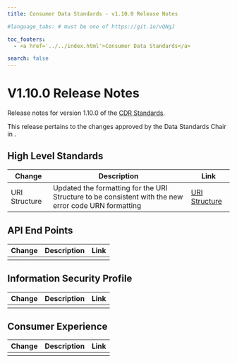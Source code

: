```yaml
---
title: Consumer Data Standards - v1.10.0 Release Notes

#language_tabs: # must be one of https://git.io/vQNgJ

toc_footers:
  - <a href='../../index.html'>Consumer Data Standards</a>

search: false
---
```


# V1.10.0 Release Notes
Release notes for version 1.10.0 of the [CDR Standards](../../index.html).

This release pertains to the changes approved by the Data Standards Chair in <Decision Proposal>.

## High Level Standards

|Change|Description|Link|
|------|-----------|----|
| URI Structure | Updated the formatting for the URI Structure to be consistent with the new error code URN formatting | [URI Structure](../../#uri-structure) |

## API End Points

|Change|Description|Link|
|------|-----------|----|
| | | |

## Information Security Profile
|Change|Description|Link|
|------|-----------|----|
|  |  |  |

## Consumer Experience

|Change|Description|Link|
|------|-----------|----|
|  |  |  |

